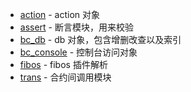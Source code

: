 * [action](./action.md) - action 对象
* [assert](./assert.md) - 断言模块，用来校验
* [bc_db](./bc_db.md) - db 对象，包含增删改查以及索引
* [bc_console](./bc_console.md) - 控制台访问对象
* [fibos](./fibos.md) - fibos 插件解析
* [trans](./trans.md) - 合约间调用模块
